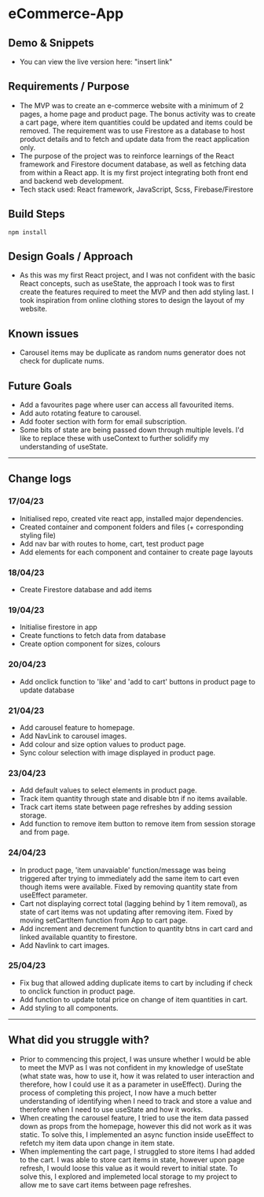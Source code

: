 # eCommerce-App

## Demo & Snippets

-   You can view the live version here: "insert link"

## Requirements / Purpose

-   The MVP was to create an e-commerce website with a minimum of 2 pages, a home page and product page. The bonus activity was to create a cart page, where item quantities could be updated and items could be removed. The requirement was to use Firestore as a database to host product details and to fetch and update data from the react application only.
-   The purpose of the project was to reinforce learnings of the React framework and Firestore document database, as well as fetching data from within a React app. It is my first project integrating both front end and backend web development.
-   Tech stack used: React framework, JavaScript, Scss, Firebase/Firestore

## Build Steps

```
npm install
```

## Design Goals / Approach

-   As this was my first React project, and I was not confident with the basic React concepts, such as useState, the approach I took was to first create the features required to meet the MVP and then add styling last. I took inspiration from online clothing stores to design the layout of my website.

## Known issues

-   Carousel items may be duplicate as random nums generator does not check for duplicate nums.

## Future Goals

-   Add a favourites page where user can access all favourited items.
-   Add auto rotating feature to carousel.
-   Add footer section with form for email subscription.
-   Some bits of state are being passed down through multiple levels. I'd like to replace these with useContext to further solidify my understanding of useState.

---

## Change logs

### 17/04/23

-   Initialised repo, created vite react app, installed major dependencies.
-   Created container and component folders and files (+ corresponding styling file)
-   Add nav bar with routes to home, cart, test product page
-   Add elements for each component and container to create page layouts

### 18/04/23

-   Create Firestore database and add items

### 19/04/23

-   Initialise firestore in app
-   Create functions to fetch data from database
-   Create option component for sizes, colours

### 20/04/23

-   Add onclick function to 'like' and 'add to cart' buttons in product page to update database

### 21/04/23

-   Add carousel feature to homepage.
-   Add NavLink to carousel images.
-   Add colour and size option values to product page.
-   Sync colour selection with image displayed in product page.

### 23/04/23

-   Add default values to select elements in product page.
-   Track item quantity through state and disable btn if no items available.
-   Track cart items state between page refreshes by adding session storage.
-   Add function to remove item button to remove item from session storage and from page.

### 24/04/23

-   In product page, 'item unavaiable' function/message was being triggered after trying to immediately add the same item to cart even though items were available. Fixed by removing quantity state from useEffect parameter.
-   Cart not displaying correct total (lagging behind by 1 item removal), as state of cart items was not updating after removing item. Fixed by moving setCartItem function from App to cart page.
-   Add increment and decrement function to quantity btns in cart card and linked available quantity to firestore.
-   Add Navlink to cart images.

### 25/04/23

-   Fix bug that allowed adding duplicate items to cart by including if check to onclick function in product page.
-   Add function to update total price on change of item quantities in cart.
-   Add styling to all components.

---

## What did you struggle with?

-   Prior to commencing this project, I was unsure whether I would be able to meet the MVP as I was not confident in my knowledge of useState (what state was, how to use it, how it was related to user interaction and therefore, how I could use it as a parameter in useEffect). During the process of completing this project, I now have a much better understanding of identifying when I need to track and store a value and therefore when I need to use useState and how it works.
-   When creating the carousel feature, I tried to use the item data passed down as props from the homepage, however this did not work as it was static. To solve this, I implemented an async function inside useEffect to refetch my item data upon change in item state.
-   When implementing the cart page, I struggled to store items I had added to the cart. I was able to store cart items in state, however upon page refresh, I would loose this value as it would revert to initial state. To solve this, I explored and implemeted local storage to my project to allow me to save cart items between page refreshes.
